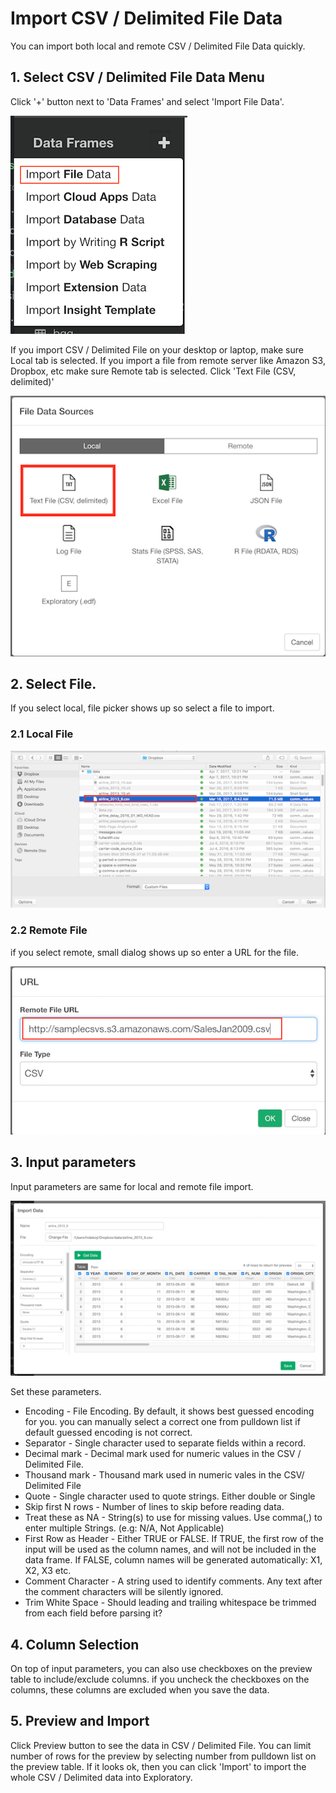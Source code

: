 # Import CSV / Delimited File Data

You can import both local and remote CSV / Delimited File Data quickly.

## 1. Select CSV / Delimited File Data Menu

Click '+' button next to 'Data Frames' and select 'Import File Data'.

![](images/import-file-data.png)

If you import CSV / Delimited File on your desktop or laptop, make sure Local tab is selected. If you import a file from remote server like Amazon S3, Dropbox, etc make sure Remote tab is selected. Click 'Text File (CSV, delimited)'

![](images/csv-select.png)

## 2. Select File.
If you select local, file picker shows up so select a file to import.
### 2.1 Local File

![](images/local-file-picker-csv.png)

### 2.2 Remote File
if you select remote, small dialog shows up so enter a URL for the file.

![](images/import-remote-csv-url.png)


## 3. Input parameters

Input parameters are same for local and remote file import.

![](images/import-csv-dialog.png)

Set these parameters.

* Encoding - File Encoding. By default, it shows best guessed encoding for you. you can manually select a correct one from pulldown list if default guessed encoding is not correct.
* Separator - Single character used to separate fields within a record.
* Decimal mark - Decimal mark used for numeric values in the CSV / Delimited File.
* Thousand mark - Thousand mark used in numeric vales in the CSV/ Delimited File
* Quote - Single character used to quote strings. Either double or Single
* Skip first N rows - Number of lines to skip before reading data.
* Treat these as NA - String(s) to use for missing values. Use comma(,) to enter multiple Strings. (e.g: N/A, Not Applicable)
* First Row as Header - Either TRUE or FALSE.
If TRUE, the first row of the input will be used as the column names, and will not be included in the data frame. If FALSE, column names will be generated automatically: X1, X2, X3 etc.
* Comment Character - A string used to identify comments. Any text after the comment characters will be silently ignored.
* Trim White Space - Should leading and trailing whitespace be trimmed from each field before parsing it?

## 4. Column Selection

On top of input parameters, you can also use checkboxes on the preview table to include/exclude columns. if you uncheck the checkboxes on the columns, these columns are excluded when you save the data. 

## 5. Preview and Import

Click Preview button to see the data in CSV / Delimited File. You can limit number of rows for the preview by selecting number from pulldown list on the preview table. If it looks ok, then you can click 'Import' to import the whole CSV / Delimited data into Exploratory.
